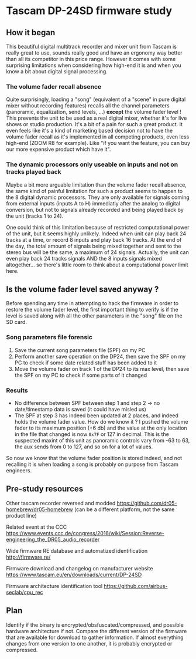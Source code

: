 # Tascam DP-24SD firmware study

## How it began

This beautiful digital multitrack recorder and mixer unit from Tascam is really great to use, sounds really good and have an ergonomy way better than all its competitor in this price range. However it comes with some surprising limitations when considering how high-end it is and when you know a bit about digital signal processing.

### The volume fader recall absence
Quite surprisingly, loading a "song" (equivalent of a "scene" in pure digital mixer without recording features) recalls all the channel parameters (panoramic, equalization, send levels, ...) **except** the volume fader level ! This prevents the unit to be used as a real digital mixer, whether it's for live shows or studio production. It's a bit of a pain for such a great product. It even feels like it's a kind of marketing based decision not to have the volume fader recall as it's implemented in all competing products, even less high-end (ZOOM R8 for example). Like "if you want the feature, you can buy our more expensive product which have it".

### The dynamic processors only useable on inputs and not on tracks played back
Maybe a bit more arguable limitation than the volume fader recall absence, the same kind of painful limitation for such a product seems to happen to the 8 digital dynamic processors. They are only available for signals coming from external inputs (inputs A to H) immediatly after the analog to digital conversion, but not to signals already recorded and being played back by the unit (tracks 1 to 24).

One could think of this limitation because of restricted computational power of the unit, but it seems highly unlikely. Indeed when unit can play back 24 tracks at a time, or record 8 inputs and play back 16 tracks. At the end of the day, the total amount of signals being mixed together and sent to the stereo bus will be the same, a maximum of 24 signals. Actually, the unit can even play back 24 tracks signals AND the 8 inputs signals mixed altogether... so there's little room to think about a computational power limit here.

## Is the volume fader level saved anyway ?

Before spending any time in attempting to hack the firmware in order to restore the volume fader level, the first important thing to verify is if the level is saved along with all the other parameters in the "song" file on the SD card.

### Song parameters file forensic
1. Save the current song parameters file (SPF) on my PC
2. Perform another save operation on the DP24, then save the SPF on my PC to check if some date related stuff has been added to it
3. Move the volume fader on track 1 of the DP24 to its max level, then save the SPF on my PC to check if some parts of it changed


### Results
* No difference between SPF between step 1 and step 2 -> no date/timestamp data is saved (it could have misled us)
* The SPF at step 3 has indeed been updated at 2 places, and indeed holds the volume fader value. How do we know it ? I pushed the volume fader to its maximum position (+6 db) and the value at the only location in the file that changed is now `0x7F` or 127 in decimal. This is the suspected maxint of this unit as panoramic controls vary from -63 to 63, the aux sends from 0 to 127, and so on for a lot of values.

So now we know that the volume fader position is stored indeed, and not recalling it is when loading a song is probably on purpose from Tascam engineers.


## Pre-study resources

Other tascam recorder reversed and modded https://github.com/dr05-homebrew/dr05-homebrew (can be a different platform, not the same product line)

Related event at the CCC https://www.events.ccc.de/congress/2016/wiki/Session:Reverse-engineering_the_DR05_audio_recorder

Wide firmware RE database and automatized identification http://firmware.re/

Firmware download and changelog on manufacturer website https://www.tascam.eu/en/downloads/current/DP-24SD

Firmware architecture identification tool https://github.com/airbus-seclab/cpu_rec

## Plan

Identify if the binary is encrypted/obsfuscated/compressed, and possible hardware architecture if not.
Compare the different version of the firmware that are available for download to gather information. If almost everything changes from one version to one another, it is probably encrypted or compressed.

